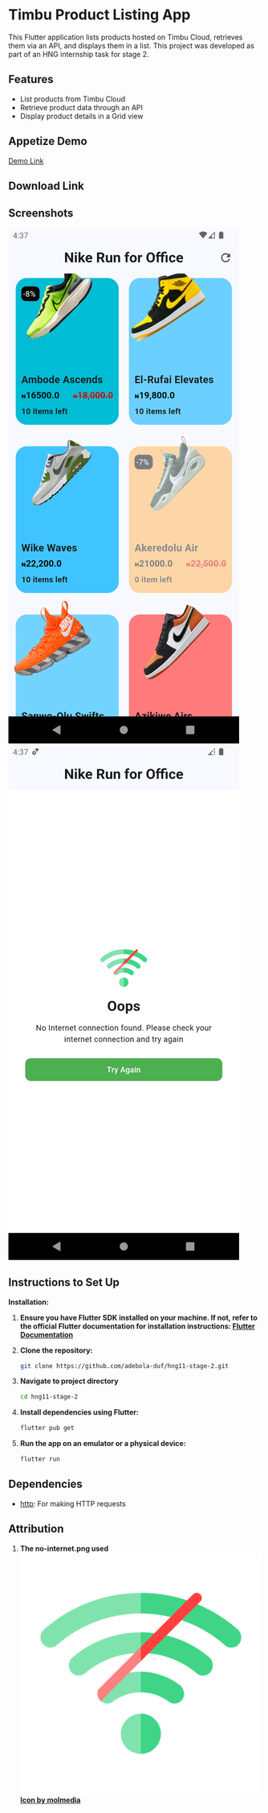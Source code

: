 # Timbu Product Listing App

This Flutter application lists products hosted on Timbu Cloud, retrieves them via an API, and displays them in a list. This project was developed as part of an HNG internship task for stage 2.

## Features

- List products from Timbu Cloud
- Retrieve product data through an API
- Display product details in a Grid view

## Appetize Demo
[Demo Link](https://appetize.io/app/android/com.example.myapp?device=pixel7&osVersion=13.0)

## Download Link


## Screenshots
![ss1](assets/screenshots/ss1.png)
![ss2](assets/screenshots/ss2.png)

## Instructions to Set Up

**Installation:**

1. **Ensure you have Flutter SDK installed on your machine. If not, refer to the official Flutter documentation for installation instructions: [Flutter Documentation](https://flutter.dev/docs/get-started/install)**


2. **Clone the repository:**

   ```bash
   git clone https://github.com/adebola-duf/hng11-stage-2.git
   ```

3. **Navigate to project directory**
    ```bash
    cd hng11-stage-2
    ```
4. **Install dependencies using Flutter:**
    ```bash
    flutter pub get
    ```

5. **Run the app on an emulator or a physical device:**
    ```bash
    flutter run
    ```
## Dependencies
- [http](https://pub.dev/packages/http): For making HTTP requests
## Attribution

1. **The no-internet.png used ![no-internet.png](assets/images/no-internet.png)
<a href="https://www.freepik.com/icon/no-wifi_11318828#fromView=keyword&page=1&position=33&uuid=e73afd13-53b8-4c70-95bf-24bbd7876808">Icon by molmedia</a>**